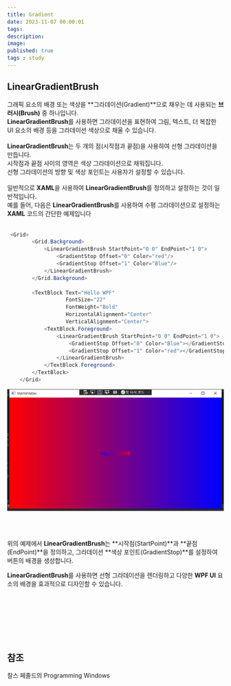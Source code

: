 ```yaml
---
title: Gradient
date: 2023-11-07 00:00:01 
tags: 
description:
image: 
published: true
tags : study
---
```


## LinearGradientBrush
그래픽 요소의 배경 또는 색상을 **그라데이션(Gradient)**으로 채우는 데 사용되는 **브러시(Brush)** 중 하나입니다. <br>
**LinearGradientBrush**를 사용하면 그라데이션을 표현하여 그림, 텍스트, 더 복잡한 UI 요소의 배경 등을 그라데이션 색상으로 채울 수 있습니다.<br>
<br>
**LinearGradientBrush**는 두 개의 점(시작점과 끝점)을 사용하여 선형 그라데이션을 만듭니다. <br>시작점과 끝점 사이의 영역은 색상 그라데이션으로 채워집니다.<br> 선형 그라데이션의 방향 및 색상 포인트는 사용자가 설정할 수 있습니다.<br>
<br>
일반적으로 **XAML**을 사용하여 **LinearGradientBrush**를 정의하고 설정하는 것이 일반적입니다.<br>
 예를 들어, 다음은 **LinearGradientBrush**를 사용하여 수평 그라데이션으로 설정하는 **XAML** 코드의 간단한 예제입니다<br>



```cs

 <Grid>
        <Grid.Background>
            <LinearGradientBrush StartPoint="0 0" EndPoint="1 0">
                <GradientStop Offset="0" Color="red"/>
                <GradientStop Offset="1" Color="Blue"/>
            </LinearGradientBrush>
        </Grid.Background>
        
        <TextBlock Text="Hello WPF"
                   FontSize="22"
                   FontWeight="Bold"
                   HorizontalAlignment="Center"
                   VerticalAlignment="Center">
            <TextBlock.Foreground>
                <LinearGradientBrush StartPoint="0 0" EndPoint="1 0">
                    <GradientStop Offset="0" Color="Blue"></GradientStop>
                    <GradientStop Offset="1" Color="red"></GradientStop>
                </LinearGradientBrush>
            </TextBlock.Foreground>
        </TextBlock>
    </Grid>

```


<p align="center">

 <img src="/assets/img/wpf.PNG">

</p>


<br><br>

위의 예제에서 **LinearGradientBrush**는 **시작점(StartPoint)**과 **끝점(EndPoint)**을 정의하고, 그라데이션 **색상 포인트(GradientStop)**를 설정하여 버튼의 배경을 생성합니다.<br>

**LinearGradientBrush**를 사용하면 선형 그라데이션을 렌더링하고 다양한 **WPF UI** 요소의 배경을 효과적으로 디자인할 수 있습니다. 
<br><br>




<br><br><br><br><br>
## 참조 
찰스 페졸드의 Programming Windows